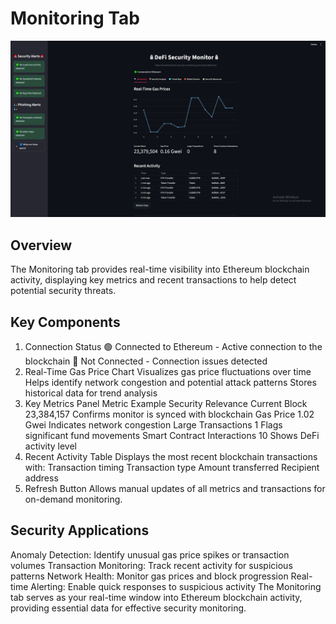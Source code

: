 # Monitoring Tab

![DeFi Security Monitor Dashboard](screenshots/dashboard.png)

## Overview
The Monitoring tab provides real-time visibility into Ethereum blockchain activity, displaying key metrics and recent transactions to help detect potential security threats.

## Key Components
1. Connection Status
🟢 Connected to Ethereum - Active connection to the blockchain
🔴 Not Connected - Connection issues detected
2. Real-Time Gas Price Chart
Visualizes gas price fluctuations over time
Helps identify network congestion and potential attack patterns
Stores historical data for trend analysis
3. Key Metrics Panel
Metric	Example	Security Relevance
Current Block	23,384,157	Confirms monitor is synced with blockchain
Gas Price	1.02 Gwei	Indicates network congestion
Large Transactions	1	Flags significant fund movements
Smart Contract Interactions	10	Shows DeFi activity level
4. Recent Activity Table
Displays the most recent blockchain transactions with:
Transaction timing 
Transaction type 
Amount transferred
Recipient address
5. Refresh Button
Allows manual updates of all metrics and transactions for on-demand monitoring.

## Security Applications
Anomaly Detection: Identify unusual gas price spikes or transaction volumes
Transaction Monitoring: Track recent activity for suspicious patterns
Network Health: Monitor gas prices and block progression
Real-time Alerting: Enable quick responses to suspicious activity
The Monitoring tab serves as your real-time window into Ethereum blockchain activity, providing essential data for effective security monitoring.
